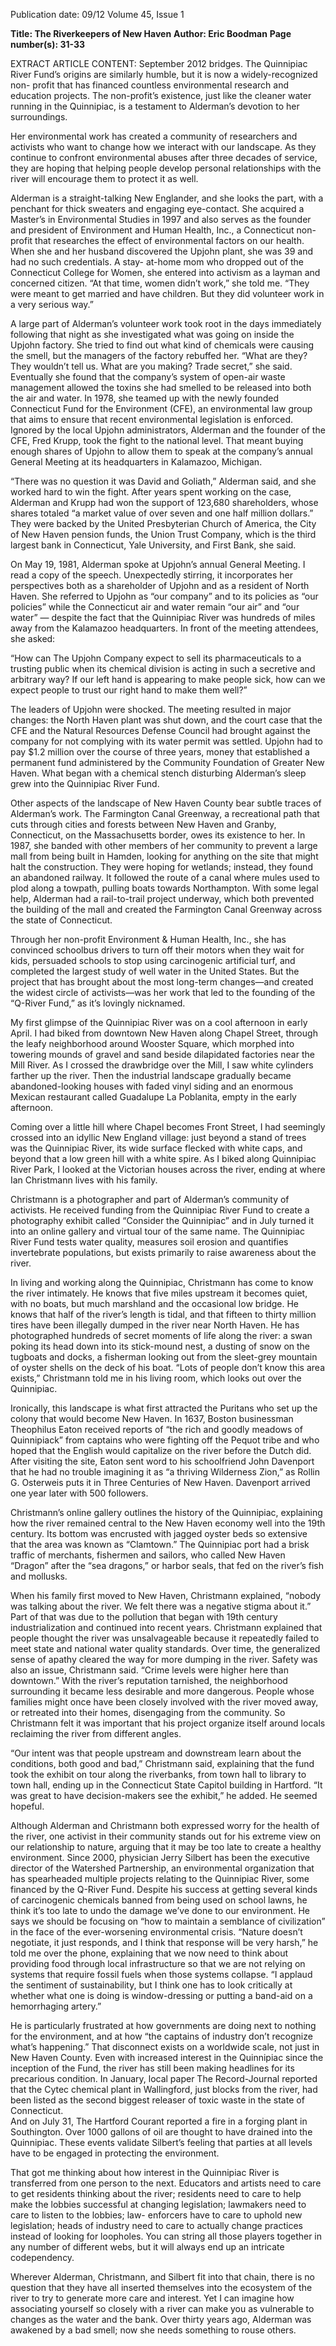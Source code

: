 Publication date: 09/12
Volume 45, Issue 1

**Title: The Riverkeepers of New Haven**
**Author: Eric Boodman**
**Page number(s): 31-33**

EXTRACT ARTICLE CONTENT:
September 2012
bridges. The Quinnipiac River Fund’s 
origins are similarly humble, but it 
is now a widely-recognized non-
profit that has financed countless 
environmental research and education 
projects. The non-profit’s existence, 
just like the cleaner water running 
in the Quinnipiac, is a testament 
to Alderman’s devotion to her 
surroundings. 

Her 
environmental 
work has created a community of 
researchers and activists who want 
to change how we interact with 
our landscape. As they continue to 
confront environmental abuses after 
three decades of service, they are 
hoping that helping people develop 
personal relationships with the river 
will encourage them to protect it as 
well. 

Alderman is a straight-talking 
New Englander, and she looks the part, 
with a penchant for thick sweaters and 
engaging eye-contact. She acquired a 
Master’s in Environmental Studies in 
1997 and also serves as the founder 
and president of Environment and 
Human Health, Inc., a Connecticut 
non-profit that researches the effect 
of environmental factors on our 
health. When she and her husband 
discovered the Upjohn plant, she was 
39 and had no such credentials. A stay-
at-home mom who dropped out of 
the Connecticut College for Women, 
she 
entered 
into 
activism as a layman and concerned 
citizen. “At that time, women didn’t 
work,” she told me. “They were meant 
to get married and have children. But 
they did volunteer work in a very 
serious way.” 

A large part of Alderman’s 
volunteer work took root in the days 
immediately following that night as 
she investigated what was going on 
inside the Upjohn factory. She tried to 
find out what kind of chemicals were 
causing the smell, but the managers 
of the factory rebuffed her. “What 
are they? They wouldn’t tell us. What 
are you making? Trade secret,” she 
said. Eventually she found that the 
company’s system of open-air waste 
management allowed the toxins she 
had smelled to be released into both the 
air and water. In 1978, she teamed up 
with the newly founded Connecticut 
Fund for the Environment (CFE), an 
environmental law group that aims 
to ensure that recent environmental 
legislation is enforced. Ignored by 
the local Upjohn administrators, 
Alderman and the founder of the 
CFE, Fred Krupp, took the fight to 
the national level. That meant buying 
enough shares of Upjohn to allow 
them to speak at the company’s annual 
General Meeting at its headquarters in 
Kalamazoo, Michigan. 

“There was no question it was 
David and Goliath,” Alderman said, 
and she worked hard to win the fight. 
After years spent working on the 
case, Alderman and Krupp had won 
the support of 123,680 shareholders, 
whose shares totaled “a market 
value of over seven and one half 
million dollars.” They were backed 
by the United Presbyterian Church 
of America, the City of New Haven 
pension funds, the Union Trust 
Company, which is the third largest 
bank in Connecticut, Yale University, 
and First Bank, she said.

On May 19, 1981, Alderman 
spoke at Upjohn’s annual General 
Meeting. I read a copy of the speech. 
Unexpectedly stirring, it incorporates 
her perspectives both as a shareholder 
of Upjohn and as a resident of North 
Haven. She referred to Upjohn as 
“our company” and to its policies as 
“our policies” while the Connecticut 
air and water remain “our air” and 
“our water” — despite the fact that 
the Quinnipiac River was hundreds 
of miles away from the Kalamazoo 
headquarters.  In front of the meeting 
attendees, she asked:

“How can The Upjohn 
Company expect to sell its 
pharmaceuticals to a trusting 
public when its chemical division 
is acting in such a secretive and 
arbitrary way? If our left hand 
is appearing to make people 
sick, how can we expect people 
to trust our right hand to make 
them well?”


The leaders of Upjohn were 
shocked. The meeting resulted in 
major changes: the North Haven plant 
was shut down, and the court case that 
the CFE and the Natural Resources 
Defense Council had brought against 
the company for not complying with 
its water permit was settled. Upjohn 
had to pay $1.2 million over the course 
of three years, money that established 
a permanent fund administered by the 
Community Foundation of Greater 
New Haven. What began with a 
chemical stench disturbing Alderman’s 
sleep grew into the Quinnipiac River 
Fund. 

Other aspects of the landscape 
of New Haven County bear 
subtle traces of Alderman’s work. 
The Farmington Canal Greenway, a 
recreational path that cuts through 
cities and forests between New 
Haven and Granby, Connecticut, 
on the Massachusetts border, owes 
its existence to her. In 1987, she 
banded with other members of 
her community to prevent a large 
mall from being built in Hamden, 
looking for anything on the site that 
might halt the construction. They 
were hoping for wetlands; instead, 
they found an abandoned railway. It 
followed the route of a canal where 
mules used to plod along a towpath, 
pulling boats towards Northampton. 
With some legal help, Alderman had 
a rail-to-trail project underway, which 
both prevented the building of the 
mall and created the Farmington 
Canal Greenway across the state of 
Connecticut. 

Through 
her 
non-profit 
Environment & Human Health, Inc., 
she has convinced schoolbus drivers 
to turn off their motors when they 
wait for kids, persuaded schools to 
stop using carcinogenic artificial turf, 
and completed the largest study of 
well water in the United States. But 
the project that has brought about the 
most long-term changes—and created 
the widest circle of activists—was 
her work that led to the founding of 
the “Q-River Fund,” as it’s lovingly 
nicknamed. 

My first glimpse of the Quinnipiac 
River was on a cool afternoon in early 
April. I had biked from downtown 
New Haven along Chapel Street, 
through the leafy neighborhood 
around 
Wooster 
Square, 
which 
morphed into towering mounds of 
gravel and sand beside dilapidated 
factories near the Mill River. As I 
crossed the drawbridge over the Mill, 
I saw white cylinders farther up the 
river. Then the industrial landscape 
gradually became abandoned-looking 
houses with faded vinyl siding and an 
enormous Mexican restaurant called 
Guadalupe La Poblanita, empty in the 
early afternoon. 

Coming over a little hill 
where Chapel becomes Front Street, I 
had seemingly crossed into an idyllic 
New England village: just beyond a 
stand of trees was the Quinnipiac 
River, its wide surface flecked with 
white caps, and beyond that a low 
green hill with a white spire. As I biked 
along Quinnipiac River Park, I looked 
at the Victorian houses across the 
river, ending at where Ian Christmann 
lives with his family.

Christmann is a photographer 
and part of Alderman’s community 
of activists. He received funding from 
the Quinnipiac River Fund to create a 
photography exhibit called “Consider 
the Quinnipiac” and in July turned it 
into an online gallery and virtual tour 
of the same name. The Quinnipiac 
River Fund tests water quality, 
measures soil erosion and quantifies 
invertebrate populations, but exists 
primarily to raise awareness about the 
river. 

In living and working along 
the Quinnipiac, Christmann has 
come to know the river intimately. 
He knows that five miles upstream 
it becomes quiet, with no boats, but 
much marshland and the occasional 
low bridge. He knows that half of 
the river’s length is tidal, and that 
fifteen to thirty million tires have 
been illegally dumped in the river near 
North Haven. He has photographed 
hundreds of secret moments of life 
along the river: a swan poking its head 
down into its stick-mound nest, a 
dusting of snow on the tugboats and 
docks, a fisherman looking out from 
the sleet-grey mountain of oyster 
shells on the deck of his boat. “Lots 
of people don’t know this area exists,” 
Christmann told me in his living room, 
which looks out over the Quinnipiac. 

Ironically, this landscape is what 
first attracted the Puritans who set up 
the colony that would become New 
Haven. In 1637, Boston businessman 
Theophilus Eaton received reports 
of “the rich and goodly meadows 
of Quinnipiack” from captains who 
were fighting off the Pequot tribe 
and who hoped that the English 
would capitalize on the river before 
the Dutch did. After visiting the site, 
Eaton sent word to his schoolfriend 
John Davenport that he had no trouble 
imagining it as “a thriving Wilderness 
Zion,” as Rollin G. Osterweis puts 
it in Three Centuries of  New Haven. 
Davenport arrived one year later with 
500 followers. 

Christmann’s 
online 
gallery 
outlines the history of the Quinnipiac, 
explaining how the river remained 
central to the New Haven economy 
well into the 19th century. Its bottom 
was encrusted with jagged oyster beds 
so extensive that the area was known 
as “Clamtown.” The Quinnipiac port 
had a brisk traffic of merchants, 
fishermen and sailors, who called 
New Haven “Dragon” after the “sea 
dragons,” or harbor seals, that fed on 
the river’s fish and mollusks.

When his family first moved to 
New Haven, Christmann explained, 
“nobody was talking about the river. 
We felt there was a negative stigma 
about it.”  Part of that was due to the 
pollution that began with 19th century 
industrialization and continued into 
recent years. Christmann explained 
that people thought the river was 
unsalvageable because it repeatedly 
failed to meet state and national water 
quality standards. Over time, the 
generalized sense of apathy cleared 
the way for more dumping in the river. 
Safety 
was 
also 
an 
issue, 
Christmann said. “Crime levels were 
higher here than downtown.” With 
the river’s reputation tarnished, the 
neighborhood surrounding it became 
less desirable and more dangerous. 
People whose families might once 
have been closely involved with the 
river moved away, or retreated into 
their homes, disengaging from the 
community. So Christmann felt it was 
important that his project organize 
itself around locals reclaiming the 
river from different angles.  

“Our intent was that people 
upstream and downstream learn 
about the conditions, both good and 
bad,” Christmann said, explaining 
that the fund took the exhibit on tour 
along the riverbanks, from town hall 
to library to town hall, ending up in 
the Connecticut State Capitol building 
in Hartford. “It was great to have 
decision-makers see the exhibit,” he 
added. He seemed hopeful.

Although 
Alderman 
and 
Christmann 
both 
expressed 
worry for the health of the river, one 
activist in their community stands 
out for his extreme view on our 
relationship to nature, arguing that 
it may be too late to create a healthy 
environment.  Since 2000, physician 
Jerry Silbert has been the executive 
director of the Watershed Partnership, 
an environmental organization that 
has spearheaded multiple projects 
relating to the Quinnipiac River, some 
financed by the Q-River Fund.  Despite 
his success at getting several kinds of 
carcinogenic chemicals banned from 
being used on school lawns, he think 
it’s too late to undo the damage we’ve 
done to our environment.  He says 
we should be focusing on “how to 
maintain a semblance of civilization” 
in the face of the ever-worsening 
environmental crisis.  “Nature doesn’t 
negotiate, it just responds, and I think 
that response will be very harsh,” he 
told me over the phone, explaining that 
we now need to think about providing 
food through local infrastructure so 
that we are not relying on systems that 
require fossil fuels when those systems 
collapse. “I applaud the sentiment of 
sustainability, but I think one has to 
look critically at whether what one is 
doing is window-dressing or putting a 
band-aid on a hemorrhaging artery.”

He is particularly frustrated at 
how governments are doing next to 
nothing for the environment, and at 
how “the captains of industry don’t 
recognize what’s happening.”  That 
disconnect exists on a worldwide 
scale, not just in New Haven County. 
Even with increased interest in the 
Quinnipiac since the inception of 
the Fund, the river has still been 
making headlines for its precarious 
condition.  In January, local paper The 
Record-Journal reported that the Cytec 
chemical plant in Wallingford, just 
blocks from the river, had been listed 
as the second biggest releaser of toxic 
waste in the state of Connecticut.  
And on July 31, The Hartford Courant 
reported a fire in a forging plant in 
Southington.  Over 1000 gallons of 
oil are thought to have drained into 
the Quinnipiac. These events validate 
Silbert’s feeling that parties at all levels 
have to be engaged in protecting the 
environment.

That got me thinking about how 
interest in the Quinnipiac River is 
transferred from one person to the 
next. Educators and artists need to 
care to get residents thinking about 
the river; residents need to care to 
help make the lobbies successful at 
changing legislation; lawmakers need 
to care to listen to the lobbies; law-
enforcers have to care to uphold new 
legislation; heads of industry need 
to care to actually change practices 
instead of looking for loopholes. You 
can string all those players together 
in any number of different webs, 
but it will always end up an intricate 
codependency.

Wherever Alderman, Christmann, 
and Silbert fit into that chain, there is 
no question that they have all inserted 
themselves into the ecosystem of 
the river to try to generate more care 
and interest.  Yet I can imagine how 
associating yourself so closely with a 
river can make you as vulnerable to 
changes as the water and the bank. 
Over thirty years ago, Alderman was 
awakened by a bad smell; now she 
needs something to rouse others.